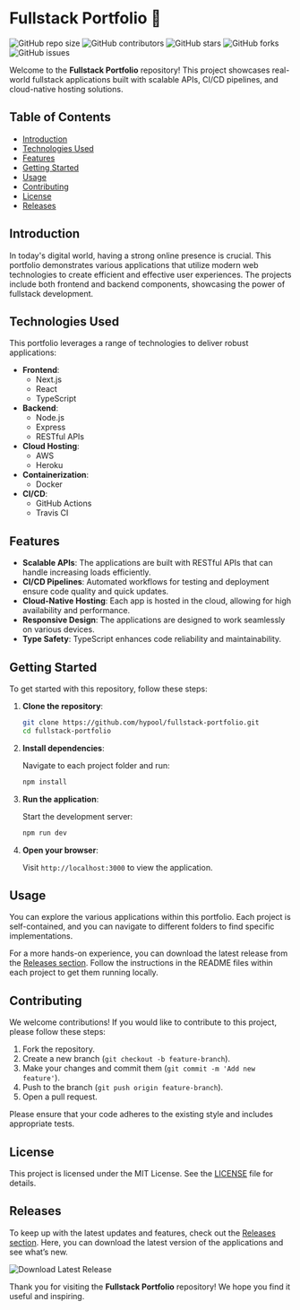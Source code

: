 # Fullstack Portfolio 🚀

![GitHub repo size](https://img.shields.io/github/repo-size/hypool/fullstack-portfolio)
![GitHub contributors](https://img.shields.io/github/contributors/hypool/fullstack-portfolio)
![GitHub stars](https://img.shields.io/github/stars/hypool/fullstack-portfolio)
![GitHub forks](https://img.shields.io/github/forks/hypool/fullstack-portfolio)
![GitHub issues](https://img.shields.io/github/issues/hypool/fullstack-portfolio)

Welcome to the **Fullstack Portfolio** repository! This project showcases real-world fullstack applications built with scalable APIs, CI/CD pipelines, and cloud-native hosting solutions. 

## Table of Contents

- [Introduction](#introduction)
- [Technologies Used](#technologies-used)
- [Features](#features)
- [Getting Started](#getting-started)
- [Usage](#usage)
- [Contributing](#contributing)
- [License](#license)
- [Releases](#releases)

## Introduction

In today's digital world, having a strong online presence is crucial. This portfolio demonstrates various applications that utilize modern web technologies to create efficient and effective user experiences. The projects include both frontend and backend components, showcasing the power of fullstack development.

## Technologies Used

This portfolio leverages a range of technologies to deliver robust applications:

- **Frontend**: 
  - Next.js
  - React
  - TypeScript
- **Backend**: 
  - Node.js
  - Express
  - RESTful APIs
- **Cloud Hosting**: 
  - AWS
  - Heroku
- **Containerization**: 
  - Docker
- **CI/CD**: 
  - GitHub Actions
  - Travis CI

## Features

- **Scalable APIs**: The applications are built with RESTful APIs that can handle increasing loads efficiently.
- **CI/CD Pipelines**: Automated workflows for testing and deployment ensure code quality and quick updates.
- **Cloud-Native Hosting**: Each app is hosted in the cloud, allowing for high availability and performance.
- **Responsive Design**: The applications are designed to work seamlessly on various devices.
- **Type Safety**: TypeScript enhances code reliability and maintainability.

## Getting Started

To get started with this repository, follow these steps:

1. **Clone the repository**:

   ```bash
   git clone https://github.com/hypool/fullstack-portfolio.git
   cd fullstack-portfolio
   ```

2. **Install dependencies**:

   Navigate to each project folder and run:

   ```bash
   npm install
   ```

3. **Run the application**:

   Start the development server:

   ```bash
   npm run dev
   ```

4. **Open your browser**:

   Visit `http://localhost:3000` to view the application.

## Usage

You can explore the various applications within this portfolio. Each project is self-contained, and you can navigate to different folders to find specific implementations. 

For a more hands-on experience, you can download the latest release from the [Releases section](https://github.com/hypool/fullstack-portfolio/releases). Follow the instructions in the README files within each project to get them running locally.

## Contributing

We welcome contributions! If you would like to contribute to this project, please follow these steps:

1. Fork the repository.
2. Create a new branch (`git checkout -b feature-branch`).
3. Make your changes and commit them (`git commit -m 'Add new feature'`).
4. Push to the branch (`git push origin feature-branch`).
5. Open a pull request.

Please ensure that your code adheres to the existing style and includes appropriate tests.

## License

This project is licensed under the MIT License. See the [LICENSE](LICENSE) file for details.

## Releases

To keep up with the latest updates and features, check out the [Releases section](https://github.com/hypool/fullstack-portfolio/releases). Here, you can download the latest version of the applications and see what’s new.

![Download Latest Release](https://img.shields.io/badge/Download%20Latest%20Release-Click%20Here-brightgreen)

Thank you for visiting the **Fullstack Portfolio** repository! We hope you find it useful and inspiring.
